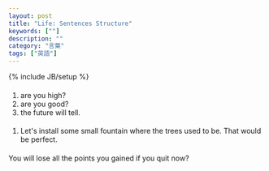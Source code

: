 ```yaml
---
layout: post
title: "Life: Sentences Structure"
keywords: [""]
description: ""
category: "言葉"
tags: ["英語"]
---
```

{% include JB/setup %}


####
1. are you high?
2. are you good?
3. the future will tell.

####
1. Let's install some small fountain where the trees used to be. That would be
   perfect.


#### 
You will lose all the points you gained if you quit now?
